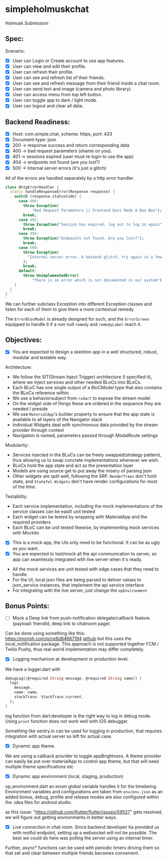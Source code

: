 # simpleholmuskchat

Holmusk Submission

## Spec:
Scenario:
- [x] User can Login or Create account to use app features.
- [x] User can view and edit their profile.
- [x] User can refresh their profile.
- [x] User can see and refresh list of their friends.
- [x] User can see and refresh message from their friend inside a chat room.
- [x] User can send text and image (camera and photo library).
- [x] User can access menu from top left button.
- [x] User can toggle app to dark / light mode.
- [x] User can logout and clear all data.

## Backend Readiness:
- [x] Host: com.simple.chat, scheme: https, port: 433
- [x] Document-type: json
- [x] 200 -> response success and return corresponding data
- [x] 400 -> bad request parameters (shame on you).
- [x] 401 -> sessions expired (user must re login to use the app)
- [x] 404 -> endpoints not found (are you lost?)
- [x] 500 -> Internal server errors (it's just a glitch)

All of the errors are handled separately by a http error handler.
```dart
class HttpErrorHandler {
  static handleResponseError(Response response) {
    switch (response.statusCode) {
      case 400:
        throw Exception(
            "Bad Request Parameters || Frontend Devs Made A Boo Boo");
        break;
      case 401:
        throw Exception("Session has expired, log out to log in again");
        break;
      case 404:
        throw Exception("Endpoints not found. Are you lost?");
        break;
      case 500:
        throw Exception(
          "Internal server error. A backend glitch, try again in a few days",
        );
        break;
      default:
        throw UnimplementedError(
            "There is an error which is not documented in our system");
    }
  }
}
```
We can further subclass Exception into different Exception classes and listen for each of them to 
give them a more contextual remedy

The `ErrorBlocModel` is already designed for such, and the `ErrorScreen` equipped to handle it if a non null `remedy` and `remedyLabel` reach it.

## Objectives:
- [x] You are expected to design a skeleton app in a well structured, robust, modular and testable way.

Architecture:

* We follow the SIT(Stream Inject Trigger) architecture (I specified it), where we inject services and other needed BLoCs into BLoCs.
* Each BLoC has one single output of a BloCModel type that also contains the BLoCs reference within 
* We use a behaviorsubject from `rxdart` to expose the stream model
* On the widget side of things these are ordered in the sequence they are needed / preside
* We use `MaterialApp`'s builder property to ensure that the app state is available to all layers of the Navigator stack
* Individual Widgets deal with synchronous data provided by the stream provider through context
* Navigation is named, parameters passed through ModalRoute settings

Modularity:
* Services injected in the BLoCs can be freely swapped(strategy pattern), thus allowing us to swap concrete implementations whenever we wish.
* BLoCs hold the app state and act as the presentation layer
* Models are using source get to put away the misery of parsing json
* Other widgets are split well, following the SRP. `RenderTrees` don't hold state, and `Stateful Widgets` don't have render configurations for most of the time.

Testability:
* Each service implementation, including the mock implementations of the service classes can be easilt unit tested
* Each widget can be tested by wrapping with MaterialApp and the required providers
* Each BLoC can be unit tested likewise, by implementing mock services with Mockito


- [x] This is a mock app, the UIs only need to be functional. It can be as ugly as you want.
- [x] You are expected to test/mock all the api communication to server, so app can seamlessly integrated with live server when it's ready.
* All the mock services are unit tested with edge cases that they need to handle.
* For the UI, local json files are being parsed to deliver values to json_service instances, that implement the api service interface
* For integrating with the live server, just change the `opEnvironment`

## Bonus Points:
- [ ] Mock a Deep link from push-notification delegate/callback feature. (payload: friendId, deep link to chatroom page)

Can be done using something like this: https://morioh.com/p/ce8d84667194 [github](https://github.com/MaikuB/flutter_local_notifications/tree/master/flutter_local_notifications/test) but this uses the local_notification package.
This approach is not supported together FCM / Twilio Pushy, thus real world implementation may differ completely.

- [x] Logging mechanism at development or production level.

We have a logger.dart with
```dart
debugLog({@required String message, @required String name}) {
  log(
    message,
    name: name,
    stackTrace: StackTrace.current,
  );
}
```
log function from dart:developer is the right way to log in debug mode. Using `print` function
does not work well with iOS debugger.

Something like sentry.io can be used for logging in production, that requires integration with actual server
so left for actual case.

- [x] Dynamic app theme.

We are using a callback provider to toggle appBrightness. A theme provider can easily be put over materialApp to
control app theme, but that will need multiple theme specifications etc

- [x] Dynamic app environment (local, staging, production)

op_environment.dart
an enum global variable handles it for the timebeing.
Environment variables and configurations are taken from `env/env.json`
as an added bonus, debug, profile and release modes are also configured within the .idea files for android studio.

as this issue: "https://github.com/flutter/flutter/issues/59527" gets resolved, we will figure out getting environments in better ways. 



- [x] Live connection in chat room.
Since backend developer ha provided us with restful endpoint, setting up a websocket will 
not be possible.
The best we could do here was polling the server using an internal timer.

Further, async* functions can be used with periodic timers driving them so that set and clear between multiple friends becomes convenient.
